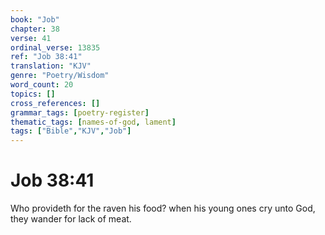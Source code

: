 ```yaml
---
book: "Job"
chapter: 38
verse: 41
ordinal_verse: 13835
ref: "Job 38:41"
translation: "KJV"
genre: "Poetry/Wisdom"
word_count: 20
topics: []
cross_references: []
grammar_tags: [poetry-register]
thematic_tags: [names-of-god, lament]
tags: ["Bible","KJV","Job"]
---
```


# Job 38:41

Who provideth for the raven his food? when his young ones cry unto God, they wander for lack of meat.
